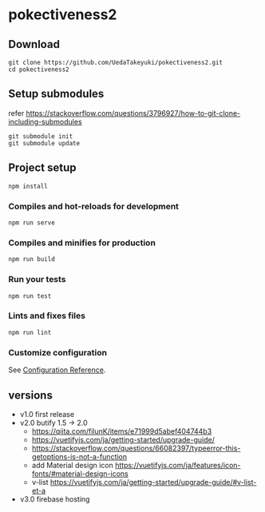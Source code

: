 # pokectiveness2
## Download
```
git clone https://github.com/UedaTakeyuki/pokectiveness2.git
cd pokectiveness2
```

## Setup submodules
refer https://stackoverflow.com/questions/3796927/how-to-git-clone-including-submodules
```
git submodule init 
git submodule update
```

## Project setup
```
npm install
```

### Compiles and hot-reloads for development
```
npm run serve
```

### Compiles and minifies for production
```
npm run build
```

### Run your tests
```
npm run test
```

### Lints and fixes files
```
npm run lint
```

### Customize configuration
See [Configuration Reference](https://cli.vuejs.org/config/).

## versions
- v1.0 first release
- v2.0 butify 1.5 -> 2.0
  - https://qiita.com/filunK/items/e71999d5abef404744b3
  - https://vuetifyjs.com/ja/getting-started/upgrade-guide/
  - https://stackoverflow.com/questions/66082397/typeerror-this-getoptions-is-not-a-function
  - add Material design icon https://vuetifyjs.com/ja/features/icon-fonts/#material-design-icons
  - v-list https://vuetifyjs.com/ja/getting-started/upgrade-guide/#v-list-et-a
- v3.0 firebase hosting